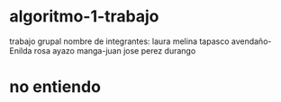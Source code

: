 # algoritmo-1-trabajo
trabajo grupal
nombre de integrantes: laura melina tapasco avendaño-Enilda rosa ayazo manga-juan jose perez durango
# no entiendo 
